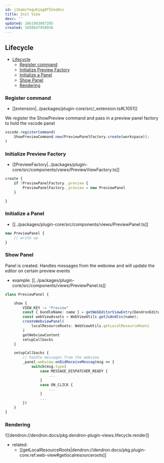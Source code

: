 ```yaml
---
id: j1bamcfegu6jqg8f52oo8vi
title: Init View
desc: ''
updated: 1661983087205
created: 1650647458936
---
```


## Lifecycle 
- [Lifecycle](#lifecycle)
  - [Register command](#register-command)
  - [Initialize Preview Factory](#initialize-preview-factory)
  - [Initialize a Panel](#initialize-a-panel)
  - [Show Panel](#show-panel)
  - [Rendering](#rendering)

### Register command
- [[extension|../packages/plugin-core/src/_extension.ts#L1051]]

We register the ShowPreview command and pass in a preview panel factory to hold the vscode panel

```ts
vscode.registerCommand(
    ShowPreviewCommand.new(PreviewPanelFactory.create(workspace));
)
```

### Initialize Preview Factory
- [[PreviewFactory|../packages/plugin-core/src/components/views/PreviewViewFactory.ts]]

```ts
create {
    if !PreviewPanelFactory._preview { 
        PreviewPanelFactory._preview = new PreviewPanel
    }

}
```

### Initialize a Panel
- [[../packages/plugin-core/src/components/views/PreviewPanel.ts]]

```ts
new PreviewPanel {
    // write up 
}

```

### Show Panel
Panel is created. Handles messages from the webview and will update the editor on certain preview events

- example: [[../packages/plugin-core/src/components/views/PreviewPanel.ts]]

```ts
class PreviewPanel {

    show {
        VIEW_KEY := "Preview"
        const { bundleName: name } = getWebEditorViewEntry(DendronEditorViewKey[KEY]);
        const webViewAssets = WebViewUtils.getJsAndCss(name);
        createWebviewPanel(
            localResourceRoots: WebViewUtils.getLocalResourceRoots
        )
        getWebviewContent
        setupCallbacks
    }

    setupCallbacks {
        // handle messages from the webview
        _panel.webview.onDidReceiveMessag(msg => {
            switch(msg.type)
                case MESSAGE_DISPATCHER_READY {
                    ...
                }
                case ON_CLICK {
                    ...
                }
                ...
        })
    }
}
```

### Rendering
![[dendron://dendron.docs/pkg.dendron-plugin-views\.lifecycle\.render]]

- related:
  - [[getLocalResourceRoots|dendron://dendron.docs/pkg.plugin-core.ref.web-view#getlocalresourceroots]]
